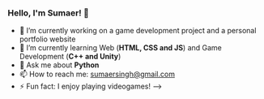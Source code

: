 ### Hello, I'm Sumaer! 👋

- 🔭 I’m currently working on a game development project and a personal portfolio website 
- 🌱 I’m currently learning Web (**HTML, CSS and JS**) and Game Development (**C++ and Unity**)
- 💬 Ask me about **Python**
- 📫 How to reach me: sumaersingh@gmail.com
- ⚡ Fun fact: I enjoy playing videogames!
-->
